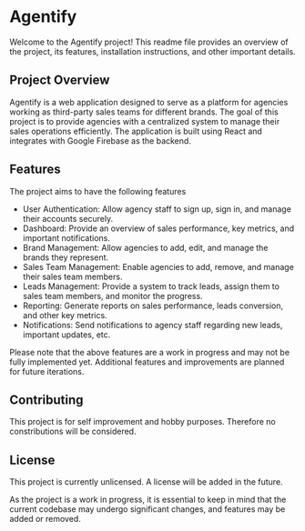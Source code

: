 # Agentify

Welcome to the Agentify project! This readme file provides an overview of the project, its features, installation instructions, and other important details.

## Project Overview
Agentify is a web application designed to serve as a platform for agencies working as third-party sales teams for different brands. The goal of this project is to provide agencies with a centralized system to manage their sales operations efficiently. The application is built using React and integrates with Google Firebase as the backend.

## Features
The project aims to have the following features

- User Authentication: Allow agency staff to sign up, sign in, and manage their accounts securely.
- Dashboard: Provide an overview of sales performance, key metrics, and important notifications.
- Brand Management: Allow agencies to add, edit, and manage the brands they represent.
- Sales Team Management: Enable agencies to add, remove, and manage their sales team members.
- Leads Management: Provide a system to track leads, assign them to sales team members, and monitor the progress.
- Reporting: Generate reports on sales performance, leads conversion, and other key metrics.
- Notifications: Send notifications to agency staff regarding new leads, important updates, etc.

  
Please note that the above features are a work in progress and may not be fully implemented yet. Additional features and improvements are planned for future iterations.

## Contributing
This project is for self improvement and hobby purposes. Therefore no constributions will be considered.

## License
This project is currently unlicensed. A license will be added in the future.

As the project is a work in progress, it is essential to keep in mind that the current codebase may undergo significant changes, and features may be added or removed.
